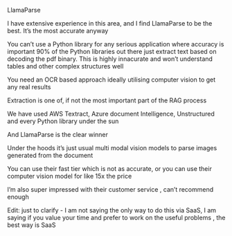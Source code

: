 LlamaParse

I have extensive experience in this area, and I find LlamaParse to be the best. It’s the most accurate anyway

You can’t use a Python library for any serious application where accuracy is important 90% of the Python libraries out there just extract text based on decoding the pdf binary. This is highly innacurate and won’t understand tables and other complex structures well

You need an OCR based approach ideally utilising computer vision to get any real results

Extraction is one of, if not the most important part of the RAG process

We have used AWS Textract, Azure document Intelligence, Unstructured and every Python library under the sun

And LlamaParse is the clear winner

Under the hoods it’s just usual multi modal vision models to parse images generated from the document

You can use their fast tier which is not as accurate, or you can use their computer vision model for like 15x the price

I’m also super impressed with their customer service , can’t recommend enough

Edit: just to clarify - I am not saying the only way to do this via SaaS, I am saying if you value your time and prefer to work on the useful problems , the best way is SaaS
